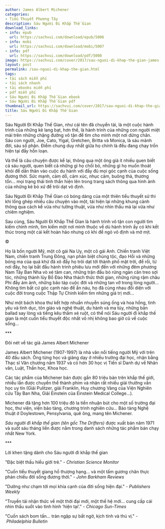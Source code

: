 ```yaml
---
author: James Albert Michener
categories:
- Tiểu Thuyết Phương Tây
description: Sáu Người Đi Khắp Thế Gian
download_links:
- info: epub
  url: https://sachvui.com/download/epub/5006
- info: mobi
  url: https://sachvui.com/download/mobi/5007
- info: pdf
  url: https://sachvui.com/download/pdf/5008
image: https://sachvui.com/cover/2017/sau-nguoi-di-khap-the-gian-james-albert-michener.jpg
layout: post
permalink: /sau-nguoi-di-khap-the-gian.html
tags:
- tải sách miễn phí
- tải sách nhanh
- tải ebooks miễn phí
- pdf miễn phí
- Sáu Người Đi Khắp Thế Gian ebook
- Sáu Người Đi Khắp Thế Gian pdf
thumbnail_url: https://sachvui.com/cover/2017/sau-nguoi-di-khap-the-gian-james-albert-michener.jpg
title: Sáu Người Đi Khắp Thế Gian
---
```


 <div class="item-desc text-justify"> <p>Sáu Người Đi Khắp Thế Gian, như cái tên đã chuyển tải, là một cuộc hành trình của những kẻ lang bạt, hơn thế, là hành trình của những con người miệt mài trên những chặng đường vô tận để tìm cho mình một nơi dừng chân. Sáu con người, Joe, Cato, Yigal, Gretchen, Britta và Monica, là sáu mảnh đời, sáu số phận. Điểm chung duy nhất giữa họ chính là đều đang chạy trốn hiện tại đầy hỗn loạn.</p><p>Và thế là câu chuyện được kể lại, thông qua một ông già ít nhiều quen biết cả sáu người, quen biết cả những gì họ chối bỏ, những gì họ muốn thoát khỏi để dấn thân vào cuộc du hành với đầy đủ mọi góc cạnh của cuộc sống đương thời. Sức mạnh, cám dỗ, cảm xúc, nhục cảm, buông thả, thương tổn... mọi trạng thái tinh thần hiện lên trong trang sách thông qua hình ảnh của những kẻ bỏ xứ để trôi dạt vô định.</p><p>Sáu Người Đi Khắp Thế Gian có bóng dáng của một thiên tiểu thuyết sử thi khi lồng ghép nhiều câu chuyện vào một, tái hiện lại những khung cảnh thông qua cách kể vừa như tường thuật, vừa như nhìn thấu mà lại vừa như chiêm nghiệm.</p><p>Sau cùng, Sáu Người Đi Khắp Thế Gian là hành trình vô tận con người tìm kiếm chính mình, tìm kiếm một nơi mình thuộc về dù hành trình ấy có khi kết thúc trong một cái kết hoàn hảo nhưng có khi để ngỏ vô định và mờ mịt.</p><p>©</p><p>Họ là bốn người Mỹ, một cô gái Na Uy, một cô gái Anh. Chiến tranh Việt Nam, chiến tranh Trung Đông, nạn phân biệt chủng tộc, đạo Hồi và những bóng ma của quá khứ đã xô đẩy họ trôi dạt tới thành phố mặt trời, để rồi, từ nơi đây, họ lại bắt đầu hành trình phiêu lưu mới đến với những đêm phương Nam Tây Ban Nha vò xé tâm can, những trận đấu bò rừng ngàn cân treo sợi tóc, những thành lũy Bồ Đào Nha thách thức thời gian, những rừng rậm châu Phi đầy ám ảnh, những bão táp cuộc đời và những tan vỡ trong lòng người… Không tìm bất cứ góc cạnh nào để ẩn náu, họ đã cùng nhau đối diện với cuộc đời trong cuộc Thập Tự Chinh kiếm tìm những giá trị mới…</p><p>Như một bách khoa thư kết hợp nhuần nhuyễn súng ống và hoa hồng, tình yêu và tình dục, tôn giáo và nghệ thuật, du hành và ma túy, những bản ballad say lòng và tiếng kêu thầm xé ruột, có thể nói Sáu người đi khắp thế gian là một cuốn tiểu thuyết độc nhất vô nhị không bao giờ cũ về cuộc sống…</p><p>***</p><p>Đôi nét về tác giả James Albert Michener</p><p>James Albert Michener (1907-1997) là nhà văn nổi tiếng người Mỹ với trên 40 đầu sách. Ông từng học và giảng dạy ở nhiều trường đại học, nhận bằng Thạc sĩ Văn chương năm 1937 và có hơn 30 học vị Tiến sĩ Danh dự về Nhân văn, Luật, Thần học, Khoa học.</p><p>Các tác phẩm của Michener bán được gần 80 triệu bản trên khắp thế giới, nhiều lần được chuyển thể thành phim và nhận rất nhiều giải thưởng văn học uy tín (Giải Pulitzer, giải Franklin, Huy chương Vàng của Viện Nghiên cứu Tây Ban Nha, Giải Einstein của Einstein Medical College...).</p><p>Michener đã tặng hơn 100 triệu đô la tiền nhuận bút cho một số trường đại học, thư viện, viện bảo tàng, chương trình nghiên cứu... Bảo tàng Nghệ thuật ở Doylestown, Pensylvania, quê ông, mang tên Michener.</p><p><em>Sáu người đi khắp thế gian (tên gốc The Drifters)</em> được xuất bản năm 1971 và suốt sáu tháng liền được nằm trong danh sách những tác phẩm bán chạy nhất New York.</p><p>***</p><p>Lời khen tặng dành cho Sáu người đi khắp thế gian</p><p>"Đặc biệt thấu hiểu giới trẻ." - <em>Christian Science Monitor</em></p><p>"Cuốn tiểu thuyết giang hồ thượng hạng… và một tấm gương chân thực phản chiếu đời sống đương thời." -<em> John Barkham Reviews</em></p><p>"Dường như chạm tới mọi khía cạnh của đời sống hiện đại." - <em>Publishers Weekly</em></p><p>"Truyền tải nhận thức về một thời đại mới, một thế hệ mới… cung cấp cái nhìn thấu suốt vào tình hình ‘hiện tại’." - <em>Chicago Sun-Times</em></p><p>"Cuốn sách bom tấn… tràn ngập sự bất ngờ, kịch tính và thú vị." - <em>Philadelphia Bulletin</em></p> </div>